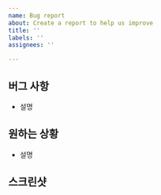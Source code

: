 ```yaml
---
name: Bug report
about: Create a report to help us improve
title: ''
labels: ''
assignees: ''

---
```


## 버그 사항
* 설명

## 원하는 상황
* 설명

## 스크린샷
